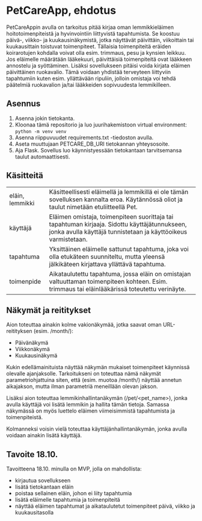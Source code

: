 # PetCareApp, ehdotus
PetCareAppin avulla on tarkoitus pitää kirjaa oman lemmikkieläimen hoitotoimenpiteistä ja hyvinvointiin liittyvistä tapahtumista. Se koostuu päivä-, viikko- ja kuukausinäkymistä, jotka näyttävät päivittäin, viikoittain tai kuukausittain toistuvat toimenpiteet. Tällaisia toimenpiteitä eräiden koirarotujen kohdalla voivat olla esim. trimmaus, pesu ja kynsien leikkuu. Jos eläimelle määrätään lääkekuuri, päivittäisiä toimenpiteitä ovat lääkkeen annostelu ja syöttäminen. Lisäksi sovellukseen pitäisi voida kirjata eläimen päivittäinen ruokavalio. Tämä voidaan yhdistää terveyteen liittyviin tapahtumiin kuten esim. yllättävään ripuliin, jolloin omistaja voi tehdä päätelmiä ruokavalion ja/tai lääkkeiden sopivuudesta lemmikilleen.

## Asennus
1. Asenna jokin tietokanta.
2. Kloonaa tämä repositorio ja luo juurihakemistoon virtual environment:
```python -m venv venv```
3. Asenna riippuvuudet requirements.txt -tiedoston avulla.
4. Aseta muuttujaan PETCARE_DB_URI tietokannan yhteysosoite.
5. Aja Flask. Sovellus luo käynnistyessään tietokantaan tarvitsemansa taulut automaattisesti.


## Käsitteitä
<table>
<tbody>
<tr><td>eläin, lemmikki</td><td>Käsitteellisesti eläimellä ja lemmikillä ei ole tämän sovelluksen kannalta eroa. Käytännössä oliot ja taulut nimetään etuliitteellä Pet.</td></tr>
<tr><td>käyttäjä</td><td>Eläimen omistaja, toimenpiteen suorittaja tai tapahtuman kirjaaja. Sidottu käyttäjätunnukseen, jonka avulla käyttäjä tunnistetaan ja käyttöoikeus varmistetaan.</td></tr>
<tr><td>tapahtuma</td><td>Yksittäinen eläimelle sattunut tapahtuma, joka voi olla etukäteen suunniteltu, mutta yleensä jälkikäteen kirjattava yllättävä tapahtuma.</td></tr>
<tr><td>toimenpide</td><td>Aikataulutettu tapahtuma, jossa eläin on omistajan valtuuttaman toimenpiteen kohteen. Esim. trimmaus tai eläinlääkärissä toteutettu verinäyte.</td></tr>
</tbody>
</table>

## Näkymät ja reititykset
Aion toteuttaa ainakin kolme vakionäkymää, jotka saavat oman URL-reitityksen (esim. /month/):
- Päivänäkymä
- Viikkonäkymä
- Kuukausinäkymä

Kukin edellämainituista näyttää näkymän mukaiset toimenpiteet käynnissä olevalle ajanjaksolle. Tarkoitukseni on toteuttaa nämä näkymät parametriohjattuina siten, että (esim. muotoa /month/<year-month>) näyttää annetun aikajakson, mutta ilman parametriä meneillään olevan jakson.

Lisäksi aion toteuttaa lemmikinhallintanäkymän (/pet/<pet_name>), jonka avulla käyttäjä voi lisätä lemmikin ja hallita tämän tietoja. Samassa näkymässä on myös luettelo eläimen viimeisimmistä tapahtumista ja toimenpiteistä.

Kolmanneksi voisin vielä toteuttaa käyttäjänhallintanäkymän, jonka avulla voidaan ainakin lisätä käyttäjä. 

## Tavoite 18.10.
Tavoitteena 18.10. minulla on MVP, jolla on mahdollista:
- kirjautua sovellukseen
- lisätä tietokantaan eläin
- poistaa sellainen eläin, johon ei liity tapahtumia
- lisätä eläimelle tapahtumia ja toimenpiteitä
- näyttää eläimen tapahtumat ja aikataulutetut toimenpiteet päivä, viikko ja kuukausitasolla
